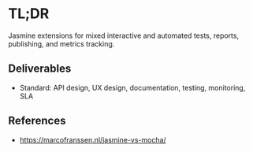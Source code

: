 # TL;DR

Jasmine extensions for mixed interactive and automated tests, reports, 
publishing, and metrics tracking.

## Deliverables

* Standard: API design, UX design, documentation, testing, monitoring, SLA

## References

* https://marcofranssen.nl/jasmine-vs-mocha/
